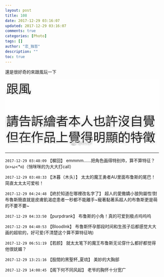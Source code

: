 ```yaml
---
layout: post
title: 108
date: 2017-12-29 03:16:07
updated: 2017-12-29 03:16:07
comments: true
categories: [Photo]
tags: []
author: "恋_独哲"
description: ""
toc: true
---
```


<p dir="ltr"  >還是很好奇的來跟風玩一下 ​​​</p>

![](https://raw.githubusercontent.com/alicewish/maple50821/master/img_YW5MWVN1NEpoZFdJaEZGRkxTdyt3dWR4cjVKTzgrTTc5ZU55dlB6eWNKNjFCSkR5ME1xRUlBPT0.jpg)

---

`2017-12-29 03:48:09` 【樨回】 emmmm……把角色画得特别帅，算不算特征？(ฅ>ω<*ฅ)（悄咪咪的为大大打call）

`2017-12-29 03:48:33` 【沐暮（木头）】 太太的魔王勇者AU里面布鲁斯的尾巴！简直太太太可爱啦！

`2017-12-29 04:24:48` 【終於知道在哪裡改名字了】 超人的愛撒嬌小狼狗屬性!對布魯斯簡直就是皮膚飢渴症患者一秒都不能離手~寵著黏著系超人的布魯斯更是萌的不要不要~

`2017-12-29 04:33:50` 【purpdrank】 布鲁斯的小角！真的可爱到极点呜呜呜

`2017-12-29 04:40:53` 【BloodInk】 布鲁斯怀孕那段时间和生孩子后都感觉大大画的超软的，好可爱(不清楚这个算不算特征呐)

`2017-12-29 06:51:19` 【若颜】 就太太笔下的魔王布鲁斯无论穿什么都好都觉得他很妩媚？

`2017-12-29 13:21:16` 【股間的黑聖杯\_夏琉】 美妙的大胸部

`2017-12-29 14:08:45` 【阁下何不同风起】 老爷的胸怀十分宽广
